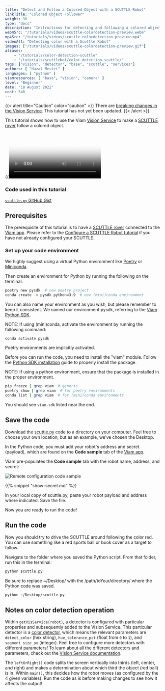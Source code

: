 ```yaml
---
title: "Detect and Follow a Colored Object with a SCUTTLE Robot"
linkTitle: "Colored Object Follower"
weight: 30
type: "docs"
description: "Instructions for detecting and following a colored object with a SCUTTLE Robot on Viam software."
webmSrc: "/tutorials/videos/scuttle-colordetection-preview.webm"
mp4Src: "/tutorials/videos/scuttle-colordetection-preview.mp4"
videoAlt: "Detecting color with a Scuttle Robot"
images: ["/tutorials/videos/scuttle-colordetection-preview.gif"]
aliases:
    - "/tutorials/color-detection-scuttle"
    - "/tutorials/scuttlebot/color-detection-scuttle/"
tags: ["vision", "detector", "base", "scuttle", "services"]
authors: [ "Hazal Mestci" ]
languages: [ "python" ]
viamresources: [ "base", "vision", "camera" ]
level: "Beginner"
date: "18 August 2022"
cost: 540
---
```


{{< alert title="Caution" color="caution" >}}
There are [breaking changes in the Vision Service](/appendix/release-notes/#25-april-2023).
This tutorial has not yet been updated.
{{< /alert >}}

This tutorial shows how to use the Viam [Vision Service](/services/vision/) to make a [SCUTTLE rover](https://www.scuttlerobot.org/) follow a colored object.

{{<video webm_src="../../videos/scuttledemos_colordetection.webm" mp4_src="../../videos/scuttledemos_colordetection.mp4" poster="../../videos/scuttledemos_colordetection.jpg" alt="Detecting color with a Scuttle Robot">}}

### Code used in this tutorial

[`scuttle.py` GitHub Gist](https://gist.github.com/mestcihazal/e78e3b29c58aa301c9a197ada272e6a0)

## Prerequisites

The prerequisite of this tutorial is to have a [SCUTTLE rover](https://www.scuttlerobot.org/) connected to the [Viam app](https://app.viam.com).
Please refer to the [Configure a SCUTTLE Robot tutorial](../../configure/scuttlebot/) if you have not already configured your SCUTTLE.

### Set up your code environment

We highly suggest using a virtual Python environment like [Poetry](https://python-poetry.org) or [Miniconda](https://docs.conda.io/en/latest/miniconda.html).

Then create an environment for Python by running the following on the terminal:

```sh {id="terminal-prompt" class="command-line" data-prompt="$"}
poetry new pysdk  # new poetry project
conda create -n pysdk python=3.9  # new (mini)conda environment
```

You can also name your environment as you wish, but please remember to keep it consistent.
We named our environment pysdk, referring to the [Viam Python SDK](https://python.viam.dev/).

NOTE: If using (mini)conda, activate the environment by running the following command:

```sh {id="terminal-prompt" class="command-line" data-prompt="$"}
conda activate pysdk
```

Poetry environments are implicitly activated.

Before you can run the code, you need to install the "viam" module.
Follow the [Python SDK installation](https://github.com/viamrobotics/viam-python-sdk#installation) guide to properly install the package.

NOTE: If using a python environment, ensure that the package is installed in the proper environment.

```sh {id="terminal-prompt" class="command-line" data-prompt="$"}
pip freeze | grep viam  # generic
poetry show | grep viam  # for poetry environments
conda list | grep viam  # for (mini)conda environments
```

You should see `viam-sdk` listed near the end.

## Save the code

Download the [<file>scuttle.py</file>](https://gist.github.com/mestcihazal/e78e3b29c58aa301c9a197ada272e6a0) code to a directory on your computer.
Feel free to choose your own location, but as an example, we’ve chosen the Desktop.

In the Python code, you must add your robot's address and secret (payload), which are found on the **Code sample** tab of the [Viam app](https://app.viam.com).

Viam pre-populates the **Code sample** tab with the robot name, address, and secret:

![Remote configuration code sample](/tutorials/copy-remotes-code.png)

{{% snippet "show-secret.md" %}}

In your local copy of <file>scuttle.py</file>, paste your robot payload and address where indicated.
Save the file.

Now you are ready to run the code!

## Run the code

Now you should try to drive the SCUTTLE around following the color red.
You can use something like a red sports ball or book cover as a target to follow.

Navigate to the folder where you saved the Python script.
From that folder, run this in the terminal:

```sh {id="terminal-prompt" class="command-line" data-prompt="$"}
python scuttle.py
```

Be sure to replace <file>~/Desktop/</file> with the <file>/path/toYour/directory/</file> where the Python code was saved.

```sh {id="terminal-prompt" class="command-line" data-prompt="$"}
python ~/Desktop/scuttle.py
```

## Notes on color detection operation

Within `getVisService(robot)`, a detector is configured with particular properties and subsequently added to the Vision Service.
This particular detector is a [color detector](/services/vision/detection/), which means the relevant parameters are `detect_color` (hex string), `hue_tolerance_pct` (float from `0` to `1`), and `segment_size_px` (integer).
Feel free to configure more detectors with different parameters!
To learn about all the different detectors and parameters, check out the [Vision Service documentation](/services/vision/).

The `leftOrRight()` code splits the screen vertically into thirds (left, center, and right) and makes a determination about which third the object (red ball) is in.
Within `main()`, this decides how the robot moves (as configured by the 4 given variables).
Run the code as is before making changes to see how it affects the output!
